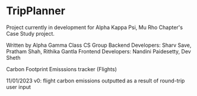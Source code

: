 # TripPlanner

Project currently in development for Alpha Kappa Psi, Mu Rho Chapter's Case Study project.

Written by Alpha Gamma Class CS Group
  Backend Developers: Sharv Save, Pratham Shah, Rithika Gantla
  Frontend Developers: Nandini Paidesetty, Dev Sheth

Carbon Footprint Emisssions tracker (Flights)

11/01/2023
v0: flight carbon emissions outputted as a result of round-trip user input
